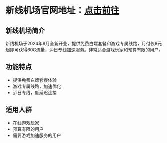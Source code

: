 # 新线机场官网地址：[点击前往](https://url.gogogomiao.one/QYTN)

## 新线机场简介
新线机场于2024年8月全新开业，提供免费白嫖套餐和游戏专属线路，月付仅8元起即可获得60G流量，沪日专线加速服务。非常适合游戏玩家和预算有限的用户。

## 功能特点
- 提供免费白嫖套餐体验
- 游戏专属线路，加速优化
- 沪日专线，低延迟连接

## 适用人群
- 在线游戏玩家
- 预算有限的用户
- 需要游戏加速服务的用户